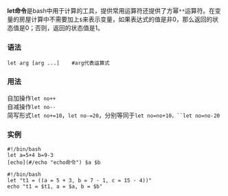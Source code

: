 **let命令**是bash中用于计算的工具，提供常用运算符还提供了方幂`**`运算符。在变量的房屋计算中不需要加上`$`来表示变量，如果表达式的值是非0，那么返回的状态值是0；否则，返回的状态值是1。

### 语法  

```
let arg [arg ...]    #arg代表运算式
```

### 用法  

自加操作`let no++`  
自减操作`let no--`  
简写形式`let no+=10`，`let no-=20`，分别等同于`let no=no+10，``let no=no-20`

### 实例  

```
#!/bin/bash
let a=5+4 b=9-3
[echo](#/echo "echo命令") $a $b
```

```
#!/bin/bash
let "t1 = ((a = 5 + 3, b = 7 - 1, c = 15 - 4))"
echo "t1 = $t1, a = $a, b = $b"
```